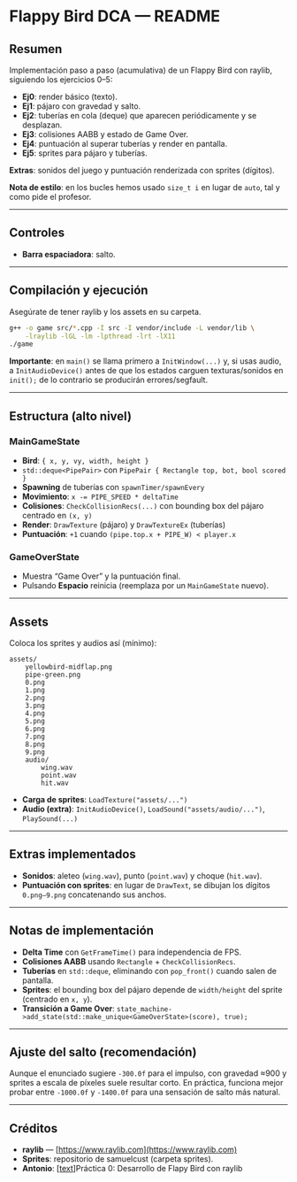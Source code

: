 # Flappy Bird DCA — README

## Resumen

Implementación paso a paso (acumulativa) de un Flappy Bird con raylib, siguiendo los ejercicios 0–5:

- **Ej0**: render básico (texto).  
- **Ej1**: pájaro con gravedad y salto.  
- **Ej2**: tuberías en cola (deque) que aparecen periódicamente y se desplazan.  
- **Ej3**: colisiones AABB y estado de Game Over.  
- **Ej4**: puntuación al superar tuberías y render en pantalla.  
- **Ej5**: sprites para pájaro y tuberías.  

**Extras**: sonidos del juego y puntuación renderizada con sprites (dígitos).  

**Nota de estilo**: en los bucles hemos usado `size_t i` en lugar de `auto`, tal y como pide el profesor.

---

## Controles

- **Barra espaciadora**: salto.

---

## Compilación y ejecución

Asegúrate de tener raylib y los assets en su carpeta.

```bash
g++ -o game src/*.cpp -I src -I vendor/include -L vendor/lib \
    -lraylib -lGL -lm -lpthread -lrt -lX11
./game
```

**Importante**: en `main()` se llama primero a `InitWindow(...)` y, si usas audio, a `InitAudioDevice()` antes de que los estados carguen texturas/sonidos en `init();` de lo contrario se producirán errores/segfault.

---

## Estructura (alto nivel)

### MainGameState

- **Bird**: `{ x, y, vy, width, height }`  
- `std::deque<PipePair>` con `PipePair { Rectangle top, bot, bool scored }`  
- **Spawning** de tuberías con `spawnTimer/spawnEvery`  
- **Movimiento**: `x -= PIPE_SPEED * deltaTime`  
- **Colisiones**: `CheckCollisionRecs(...)` con bounding box del pájaro centrado en `(x, y)`  
- **Render**: `DrawTexture` (pájaro) y `DrawTextureEx` (tuberías)  
- **Puntuación**: `+1` cuando `(pipe.top.x + PIPE_W) < player.x`  

### GameOverState

- Muestra “Game Over” y la puntuación final.  
- Pulsando **Espacio** reinicia (reemplaza por un `MainGameState` nuevo).

---

## Assets

Coloca los sprites y audios así (mínimo):

```
assets/
    yellowbird-midflap.png
    pipe-green.png
    0.png
    1.png
    2.png
    3.png
    4.png
    5.png
    6.png
    7.png
    8.png
    9.png
    audio/
        wing.wav
        point.wav
        hit.wav
```

- **Carga de sprites**: `LoadTexture("assets/...")`  
- **Audio (extra)**: `InitAudioDevice()`, `LoadSound("assets/audio/...")`, `PlaySound(...)`

---

## Extras implementados

- **Sonidos**: aleteo (`wing.wav`), punto (`point.wav`) y choque (`hit.wav`).  
- **Puntuación con sprites**: en lugar de `DrawText`, se dibujan los dígitos `0.png–9.png` concatenando sus anchos.

---

## Notas de implementación

- **Delta Time** con `GetFrameTime()` para independencia de FPS.  
- **Colisiones AABB** usando `Rectangle` + `CheckCollisionRecs`.  
- **Tuberías** en `std::deque`, eliminando con `pop_front()` cuando salen de pantalla.  
- **Sprites**: el bounding box del pájaro depende de `width/height` del sprite (centrado en `x, y`).  
- **Transición a Game Over**: `state_machine->add_state(std::make_unique<GameOverState>(score), true);`

---

## Ajuste del salto (recomendación)

Aunque el enunciado sugiere `-300.0f` para el impulso, con gravedad ≈900 y sprites a escala de píxeles suele resultar corto. En práctica, funciona mejor probar entre `-1000.0f` y `-1400.0f` para una sensación de salto más natural.

---

## Créditos

- **raylib** — [https://www.raylib.com](https://www.raylib.com)  
- **Sprites**: repositorio de samuelcust (carpeta sprites).  
- **Antonio**: [[text](https://antoniorv6.github.io/dca-gii/practicas/p0/)]Práctica 0: Desarrollo de Flapy Bird con raylib